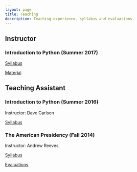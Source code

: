 ```yaml
---
layout: page
title: Teaching
description: Teaching experience, syllabus and evaluations
---
```


<section>
	<h2>Instructor</h2>
<h3>Introduction to Python (Summer 2017)</h3>
<p> <a href=""> Syllabus </a> </p>
<p> <a href="/python2017"> Material </a> </p>

<h2>Teaching Assistant</h2>
<h3>Introduction to Python (Summer 2016)</h3>
<p> Instructor: Dave Carlson</p>
<p> <a href=""> Syllabus </a> </p>

<h3>The American Presidency (Fall 2014)</h3>
<p> Instructor: Andrew Reeves</p>
<p> <a href=""> Syllabus </a> </p>
<p> <a href=""> Evaluations </a> </p>
</section>
